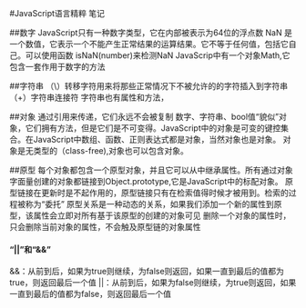 #JavaScript语言精粹 笔记

##数字
JavaScript只有一种数字类型，它在内部被表示为64位的浮点数
NaN 是一个数值，它表示一个不能产生正常结果的运算结果。它不等于任何值，包括它自己。可以使用函数 isNaN(number)来检测NaN
JavaScrip中有一个对象Math,它包含一套作用于数字的方法

##字符串
（\）转移字符用来将那些正常情况下不被允许的的字符插入到字符串
（+）字符串连接符
字符串也有属性和方法，

##对象 
通过引用来传递，它们永远不会被复制
数字、字符串、bool值“貌似”对象，它们拥有方法，但是它们是不可变得。JavaScript中的对象是可变的键控集合。在JavaScript中数组、函数、正则表达式都是对象，当然对象也是对象。
对象是无类型的（class-free),对象也可以包含对象。

##原型
每个对象都包含一个原型对象，并且它可以从中继承属性。所有通过对象字面量创建的对象都链接到Object.prototype,它是JavaScript中的标配对象。
原型链接在更新时是不起作用的，原型链接只有在检索值得时候才被用到。检索的过程被称为“委托”
原型关系是一种动态的关系，如果我们添加一个新的属性到原型，该属性会立即对所有基于该原型的创建的对象可见
删除一个对象的属性时，只会删除当前对象的属性，不会触及原型链的对象属性

#### “||”和“&&”
&&：从前到后，如果为true则继续，为false则返回，如果一直到最后的值都为true，则返回最后一个值
||：从前到后，如果为false则继续，为true则返回，如果一直到最后的值都为false，则返回最后一个值
